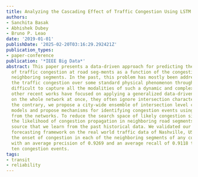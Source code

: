 ```yaml
---
title: Analyzing the Cascading Effect of Traffic Congestion Using LSTM Networks
authors:
- Sanchita Basak
- Abhishek Dubey
- Bruno P. Leao
date: '2019-01-01'
publishDate: '2025-02-20T03:16:29.292421Z'
publication_types:
- paper-conference
publication: '*IEEE Big Data*'
abstract: This paper presents a data-driven approach for predicting the propagation
  of traffic congestion at road seg-ments as a function of the congestion in their
  neighboring segments. In the past, this problem has mostly been addressed by modelling
  the traffic congestion over some standard physical phenomenon through which it is
  difficult to capture all the modalities of such a dynamic and complex system. While
  other recent works have focused on applying a generalized data-driven technique
  on the whole network at once, they often ignore intersection characteristics. On
  the contrary, we propose a city-wide ensemble of intersection level connected LSTM
  models and propose mechanisms for identifying congestion events using the predictions
  from the networks. To reduce the search space of likely congestion sinks we use
  the likelihood of congestion propagation in neighboring road segments of a congestion
  source that we learn from the past historical data. We validated our congestion
  forecasting framework on the real world traffic data of Nashville, USA and identified
  the onset of congestion in each of the neighboring segments of any congestion source
  with an average precision of 0.9269 and an average recall of 0.9118 tested over
  ten congestion events.
tags:
- transit
- reliability
---
```

